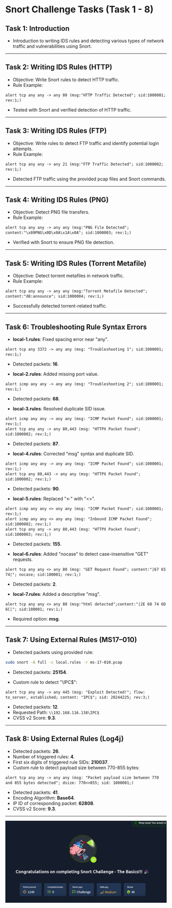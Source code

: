 # Snort Challenge Tasks (Task 1 - 8)

## Task 1: Introduction
- Introduction to writing IDS rules and detecting various types of network traffic and vulnerabilities using Snort.

---

## Task 2: Writing IDS Rules (HTTP)
- Objective: Write Snort rules to detect HTTP traffic.
- Rule Example:
```snort
alert tcp any any -> any 80 (msg:"HTTP Traffic Detected"; sid:1000001; rev:1;)
```
- Tested with Snort and verified detection of HTTP traffic.

---

## Task 3: Writing IDS Rules (FTP)
- Objective: Write rules to detect FTP traffic and identify potential login attempts.
- Rule Example:
```snort
alert tcp any any -> any 21 (msg:"FTP Traffic Detected"; sid:1000002; rev:1;)
```
- Detected FTP traffic using the provided pcap files and Snort commands.

---

## Task 4: Writing IDS Rules (PNG)
- Objective: Detect PNG file transfers.
- Rule Example:
```snort
alert tcp any any -> any any (msg:"PNG File Detected"; content:"\x89PNG\x0D\x0A\x1A\x0A"; sid:1000003; rev:1;)
```
- Verified with Snort to ensure PNG file detection.

---

## Task 5: Writing IDS Rules (Torrent Metafile)
- Objective: Detect torrent metafiles in network traffic.
- Rule Example:
```snort
alert tcp any any -> any any (msg:"Torrent Metafile Detected"; content:"d8:announce"; sid:1000004; rev:1;)
```
- Successfully detected torrent-related traffic.

---

## Task 6: Troubleshooting Rule Syntax Errors
- **local-1.rules**: Fixed spacing error near "any".
```snort
alert tcp any 3372 -> any any (msg: "Troubleshooting 1"; sid:1000001; rev:1;)
```
- Detected packets: **16**.

- **local-2.rules**: Added missing port value.
```snort
alert icmp any any -> any any (msg: "Troubleshooting 2"; sid:1000001; rev:1;)
```
- Detected packets: **68**.

- **local-3.rules**: Resolved duplicate SID issue.
```snort
alert icmp any any -> any any (msg: "ICMP Packet Found"; sid:1000001; rev:1;)
alert tcp any any -> any 80,443 (msg: "HTTPX Packet Found"; sid:1000002; rev:1;)
```
- Detected packets: **87**.

- **local-4.rules**: Corrected "msg" syntax and duplicate SID.
```snort
alert icmp any any -> any any (msg: "ICMP Packet Found"; sid:1000001; rev:1;)
alert tcp any 80,443 -> any any (msg: "HTTPX Packet Found"; sid:1000002; rev:1;)
```
- Detected packets: **90**.

- **local-5.rules**: Replaced "<-" with "<>".
```snort
alert icmp any any <> any any (msg: "ICMP Packet Found"; sid:1000001; rev:1;)
alert icmp any any <> any any (msg: "Inbound ICMP Packet Found"; sid:1000002; rev:1;)
alert tcp any any -> any 80,443 (msg: "HTTPX Packet Found"; sid:1000003; rev:1;)
```
- Detected packets: **155**.

- **local-6.rules**: Added "nocase" to detect case-insensitive "GET" requests.
```snort
alert tcp any any <> any 80 (msg: "GET Request Found"; content:"|67 65 74|"; nocase; sid:100001; rev:1;)
```
- Detected packets: **2**.

- **local-7.rules**: Added a descriptive "msg".
```snort
alert tcp any any <> any 80 (msg:"html detected";content:"|2E 68 74 6D 6C|"; sid:100001; rev:1;)
```
- Required option: **msg**.

---

## Task 7: Using External Rules (MS17–010)
- Detected packets using provided rule:
```bash
sudo snort -A full -c local.rules -r ms-17-010.pcap
```
- Detected packets: **25154**.

- Custom rule to detect "\IPC$":
```snort
alert tcp any any -> any 445 (msg: "Exploit Detected!"; flow: to_server, established; content: "IPC$"; sid: 20244225; rev:3;)
```
- Detected packets: **12**.
- Requested Path: `\\192.168.116.138\IPC$`
- CVSS v2 Score: **9.3**.

---

## Task 8: Using External Rules (Log4j)
- Detected packets: **26**.
- Number of triggered rules: **4**.
- First six digits of triggered rule SIDs: **210037**.
- Custom rule to detect payload size between 770-855 bytes:
```snort
alert tcp any any -> any any (msg: "Packet payload size between 770 and 855 bytes detected"; dsize: 770<>855; sid: 1000001;)
```
- Detected packets: **41**.
- Encoding Algorithm: **Base64**.
- IP ID of corresponding packet: **62808**.
- CVSS v2 Score: **9.3**.

---


![Accomplished](image.png)


